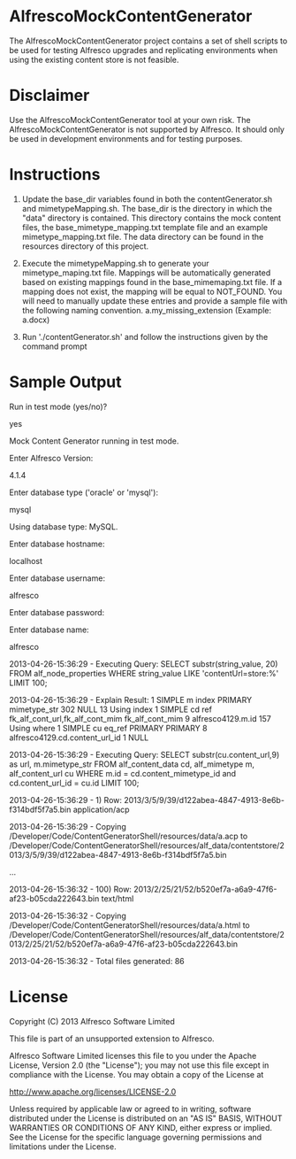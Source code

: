 AlfrescoMockContentGenerator
=====================
The AlfrescoMockContentGenerator project contains a set of shell scripts to be used for testing Alfresco upgrades and 
replicating environments when using the existing content store is not feasible. 

Disclaimer
==========
Use the AlfrescoMockContentGenerator tool at your own risk. The AlfrescoMockContentGenerator is not supported by Alfresco. It should only be used in development environments and for testing purposes. 

Instructions
============
1) Update the base_dir variables found in both the contentGenerator.sh and mimetypeMapping.sh. 
The base_dir is the directory in which the "data" directory is contained. This directory contains the mock content files,
the base_mimetype_mapping.txt template file and an example mimetype_mapping.txt file. The data directory can be found 
in the resources directory of this project.

2) Execute the mimetypeMapping.sh to generate your mimetype_maping.txt file.
Mappings will be automatically generated based on existing mappings found in the base_mimemaping.txt file.
If a mapping does not exist, the mapping will be equal to NOT_FOUND. You will need to manually update these entries	and 
provide a sample file with the following naming convention. a.my_missing_extension (Example: a.docx)

3) Run './contentGenerator.sh' and follow the instructions given by the command prompt

Sample Output
=============
Run in test mode (yes/no)?

yes

Mock Content Generator running in test mode.
  
Enter Alfresco Version:

4.1.4

Enter database type ('oracle' or 'mysql'):

mysql

Using database type: MySQL.
  
Enter database hostname:

localhost

Enter database username:

alfresco

Enter database password:

Enter database name:

alfresco

2013-04-26-15:36:29 - Executing Query: SELECT substr(string_value, 20) FROM alf_node_properties WHERE string_value LIKE 'contentUrl=store:%' LIMIT 100;

2013-04-26-15:36:29 - Explain Result: 1  SIMPLE	m	index	PRIMARY	mimetype_str	302	NULL	13	Using index
1	SIMPLE	cd	ref	fk_alf_cont_url,fk_alf_cont_mim	fk_alf_cont_mim	9	alfresco4129.m.id	157	Using where
1	SIMPLE	cu	eq_ref	PRIMARY	PRIMARY	8	alfresco4129.cd.content_url_id	1	NULL

2013-04-26-15:36:29 - Executing Query: SELECT substr(cu.content_url,9) as url, m.mimetype_str FROM alf_content_data cd, alf_mimetype m, alf_content_url cu WHERE m.id = cd.content_mimetype_id and cd.content_url_id = cu.id LIMIT 100;

2013-04-26-15:36:29 - 1) Row: 2013/3/5/9/39/d122abea-4847-4913-8e6b-f314bdf5f7a5.bin  application/acp

2013-04-26-15:36:29 - Copying /Developer/Code/ContentGeneratorShell/resources/data/a.acp to /Developer/Code/ContentGeneratorShell/resources/alf_data/contentstore/2013/3/5/9/39/d122abea-4847-4913-8e6b-f314bdf5f7a5.bin

...

2013-04-26-15:36:32 - 100) Row: 2013/2/25/21/52/b520ef7a-a6a9-47f6-af23-b05cda222643.bin  text/html

2013-04-26-15:36:32 - Copying /Developer/Code/ContentGeneratorShell/resources/data/a.html to /Developer/Code/ContentGeneratorShell/resources/alf_data/contentstore/2013/2/25/21/52/b520ef7a-a6a9-47f6-af23-b05cda222643.bin

2013-04-26-15:36:32 - Total files generated:       86


License
=======
Copyright (C) 2013 Alfresco Software Limited

This file is part of an unsupported extension to Alfresco.

Alfresco Software Limited licenses this file to you under the Apache License, Version 2.0 (the "License"); you may not use this file except in compliance with the License. You may obtain a copy of the License at

http://www.apache.org/licenses/LICENSE-2.0

Unless required by applicable law or agreed to in writing, software distributed under the License is distributed on an "AS IS" BASIS, WITHOUT WARRANTIES OR CONDITIONS OF ANY KIND, either express or implied. See the License for the specific language governing permissions and limitations under the License.




